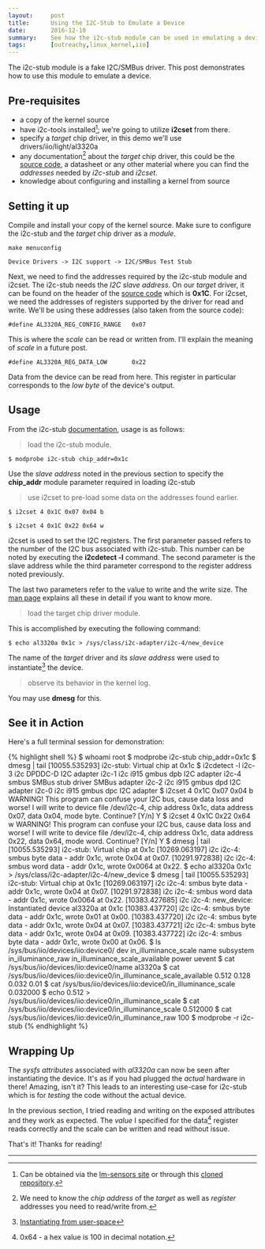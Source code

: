 ```yaml
---
layout:     post
title:      Using the I2C-Stub to Emulate a Device
date:       2016-12-10
summary:    See how the i2c-stub module can be used in emulating a device without having the hardware.
tags:       [outreachy,linux_kernel,iio]
---
```


The <span class="bg-dark-gray white">i2c-stub</span> module is a fake I2C/SMBus driver. This post demonstrates how to use this module to emulate a device.

## Pre-requisites

  * a copy of the kernel source
  * have <span class="bg-dark-gray white">i2c-tools</span> installed[^1];
    we're going to utilize **i2cset** from there.
  * specify a *target* chip driver, in this demo we'll use <span class="bg-dark-gray white">
   drivers/iio/light/al3320a</span>
  * any documentation[^2] about the *target* chip driver, this could be the [source
    code](http://lxr.free-electrons.com/source/drivers/iio/light/al3320a.c), a datasheet
    or any other material where you can find the *addresses* needed by *i2c-stub* and
    *i2cset*.
  * knowledge about configuring and installing a kernel from source

## Setting it up

Compile and install your copy of the kernel source. Make sure to configure the
i2c-stub and the *target* chip driver as a *module*.

`make menuconfig`

`Device Drivers -> I2C support -> I2C/SMBus Test Stub`

Next, we need to find the addresses required by the i2c-stub module and i2cset.
The i2c-stub needs the *I2C slave address*. On our *target* driver, it can be
found on the header of the [source code](http://lxr.free-electrons.com/source/drivers/iio/light/al3320a.c)
which is **0x1C**. For i2cset, we need the addresses of registers supported by
the driver for read and write. We'll be using these addresses (also taken from
the source code):

`#define AL3320A_REG_CONFIG_RANGE	0x07`

This is where the *scale* can be read or written from. I'll explain the meaning
of *scale* in a future post.

`#define AL3320A_REG_DATA_LOW		0x22`

Data from the device can be read from here. This register in particular
corresponds to the *low byte* of the device's output.

## Usage

From the i2c-stub [documentation](https://github.com/torvalds/linux/blob/master/Documentation/i2c/i2c-stub), usage is as follows:

> load the i2c-stub module.

`$ modprobe i2c-stub chip_addr=0x1c`

Use the *slave address* noted in the previous section to specify the **chip_addr**
module parameter required in loading i2c-stub

> use i2cset to pre-load some data on the addresses found earlier.

`$ i2cset 4 0x1C 0x07 0x04 b`

`$ i2cset 4 0x1C 0x22 0x64 w`

i2cset is used to set the I2C registers. The first parameter passed refers to
the number of the I2C bus associated with i2c-stub. This number can be noted
by executing the **i2cdetect -l** command. The second parameter is the slave
address while the third parameter correspond to the register address noted
previously.

The last two parameters refer to the value to write and the write size. The [man page](https://linux.die.net/man/8/i2cset) explains all these in detail if you want to know more.


> load the target chip driver module.

This is accomplished by executing the following command:

`$ echo al3320a 0x1c > /sys/class/i2c-adapter/i2c-4/new_device`

The name of the *target* driver and its *slave address* were used to instantiate[^3]
the device.


> observe its behavior in the kernel log.

You may use **dmesg** for this.

## See it in Action

Here's a full terminal session for demonstration:

{% highlight shell %}
$ whoami
root
$ modprobe i2c-stub chip_addr=0x1c
$ dmesg | tail
[10055.535293] i2c-stub: Virtual chip at 0x1c
$ i2cdetect -l
i2c-3	i2c       	DPDDC-D                         	I2C adapter
i2c-1	i2c       	i915 gmbus dpb                  	I2C adapter
i2c-4	smbus     	SMBus stub driver               	SMBus adapter
i2c-2	i2c       	i915 gmbus dpd                  	I2C adapter
i2c-0	i2c       	i915 gmbus dpc                  	I2C adapter
$ i2cset 4 0x1C 0x07 0x04 b
WARNING! This program can confuse your I2C bus, cause data loss and worse!
I will write to device file /dev/i2c-4, chip address 0x1c, data address
0x07, data 0x04, mode byte.
Continue? [Y/n] Y
$ i2cset 4 0x1C 0x22 0x64 w
WARNING! This program can confuse your I2C bus, cause data loss and worse!
I will write to device file /dev/i2c-4, chip address 0x1c, data address
0x22, data 0x64, mode word.
Continue? [Y/n] Y
$ dmesg | tail
[10055.535293] i2c-stub: Virtual chip at 0x1c
[10269.063197] i2c i2c-4: smbus byte data - addr 0x1c, wrote 0x04 at 0x07.
[10291.972838] i2c i2c-4: smbus word data - addr 0x1c, wrote 0x0064 at 0x22.
$ echo al3320a 0x1c > /sys/class/i2c-adapter/i2c-4/new_device
$ dmesg | tail
[10055.535293] i2c-stub: Virtual chip at 0x1c
[10269.063197] i2c i2c-4: smbus byte data - addr 0x1c, wrote 0x04 at 0x07.
[10291.972838] i2c i2c-4: smbus word data - addr 0x1c, wrote 0x0064 at 0x22.
[10383.427685] i2c i2c-4: new_device: Instantiated device al3320a at 0x1c
[10383.437720] i2c i2c-4: smbus byte data - addr 0x1c, wrote 0x01 at 0x00.
[10383.437720] i2c i2c-4: smbus byte data - addr 0x1c, wrote 0x04 at 0x07.
[10383.437721] i2c i2c-4: smbus byte data - addr 0x1c, wrote 0x04 at 0x09.
[10383.437722] i2c i2c-4: smbus byte data - addr 0x1c, wrote 0x00 at 0x06.
$ ls /sys/bus/iio/devices/iio:device0/
dev		    in_illuminance_scale	    name   subsystem
in_illuminance_raw  in_illuminance_scale_available  power  uevent
$ cat /sys/bus/iio/devices/iio:device0/name
al3320a
$ cat /sys/bus/iio/devices/iio:device0/in_illuminance_scale_available
0.512 0.128 0.032 0.01
$ cat /sys/bus/iio/devices/iio:device0/in_illuminance_scale
0.032000
$ echo 0.512 > /sys/bus/iio/devices/iio:device0/in_illuminance_scale
$ cat /sys/bus/iio/devices/iio:device0/in_illuminance_scale
0.512000
$ cat /sys/bus/iio/devices/iio:device0/in_illuminance_raw
100
$ modprobe -r i2c-stub
{% endhighlight %}

## Wrapping Up

The *sysfs attributes* associated with *al3320a* can now be seen after
instantiating the device. It's as if you had plugged the *actual* hardware in
there! Amazing, isn't it? This leads to an interesting use-case for i2c-stub
which is for *testing* the code without the actual device.

In the previous section, I tried reading and writing on the exposed attributes
and they work as expected. The *value* I specified for the data[^4] register reads
correctly and the scale can be written and read without issue.

That's it! Thanks for reading!

---

[^1]: Can be obtained via the [lm-sensors site](http://www.lm-sensors.org/wiki/I2CTools) or through this [cloned repository](https://github.com/groeck/i2c-tools).
[^2]: We need to know the *chip address* of the *target* as well as *register* addresses you need to read/write from.
[^3]: [Instantiating from user-space](https://www.kernel.org/doc/Documentation/i2c/instantiating-devices)
[^4]: 0x64 - a hex value is 100 in decimal notation.
